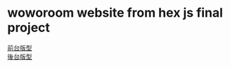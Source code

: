 # woworoom website from hex js final project

[前台版型](https://pepe1113.github.io/woworoom-jsfinal/)<br>
[後台版型](https://pepe1113.github.io/woworoom-jsfinal/admin.html)
